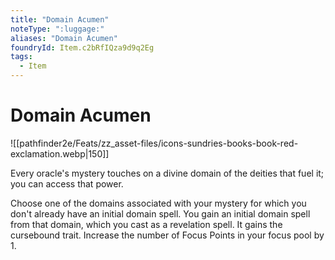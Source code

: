 ```yaml
---
title: "Domain Acumen"
noteType: ":luggage:"
aliases: "Domain Acumen"
foundryId: Item.c2bRfIQza9d9q2Eg
tags:
  - Item
---
```


# Domain Acumen
![[pathfinder2e/Feats/zz_asset-files/icons-sundries-books-book-red-exclamation.webp|150]]

Every oracle's mystery touches on a divine domain of the deities that fuel it; you can access that power.

Choose one of the domains associated with your mystery for which you don't already have an initial domain spell. You gain an initial domain spell from that domain, which you cast as a revelation spell. It gains the cursebound trait. Increase the number of Focus Points in your focus pool by 1.
